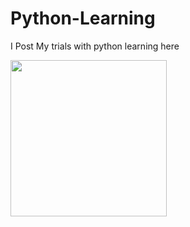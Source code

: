 # Python-Learning
I Post My trials with python learning here

<img src="https://cdn3.iconfinder.com/data/icons/logos-and-brands-adobe/512/267_Python-512.png" width = "250" height="250">
